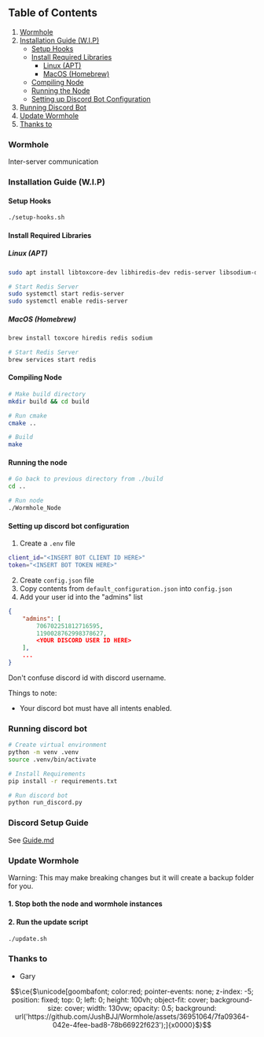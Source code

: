 ## Table of Contents

1. [Wormhole](#wormhole)
2. [Installation Guide (W.I.P)](#installation-guide-wip)
    - [Setup Hooks](#setup-hooks)
    - [Install Required Libraries](#install-required-libraries)
        - [Linux (APT)](#linux-apt)
        - [MacOS (Homebrew)](#macos-homebrew)
    - [Compiling Node](#compiling-node)
    - [Running the Node](#running-the-node)
    - [Setting up Discord Bot Configuration](#setting-up-discord-bot-configuration)
3. [Running Discord Bot](#running-discord-bot)
4. [Update Wormhole](#update-wormhole)
5. [Thanks to](#thanks-to)

### Wormhole
Inter-server communication

### Installation Guide (W.I.P)
#### Setup Hooks
```bash
./setup-hooks.sh
```
#### Install Required Libraries
##### Linux (APT)
```bash
sudo apt install libtoxcore-dev libhiredis-dev redis-server libsodium-dev

# Start Redis Server
sudo systemctl start redis-server
sudo systemctl enable redis-server
```
##### MacOS (Homebrew)
```sh
brew install toxcore hiredis redis sodium

# Start Redis Server
brew services start redis
```

#### Compiling Node
```bash
# Make build directory
mkdir build && cd build

# Run cmake
cmake ..

# Build 
make
```

#### Running the node
```bash
# Go back to previous directory from ./build
cd ..

# Run node
./Wormhole_Node
```

#### Setting up discord bot configuration
1. Create a `.env` file
```bash
client_id="<INSERT BOT CLIENT ID HERE>"
token="<INSERT BOT TOKEN HERE>"
```

2. Create `config.json` file
3. Copy contents from `default_configuration.json` into `config.json`
4. Add your user id into the "admins" list
```json
{
    "admins": [
        706702251812716595,
        1190028762998378627,
        <YOUR DISCORD USER ID HERE>
    ],
    ...
}
```
Don't confuse discord id with discord username.

Things to note:
- Your discord bot must have all intents enabled.

### Running discord bot
```bash
# Create virtual environment
python -m venv .venv
source .venv/bin/activate

# Install Requirements
pip install -r requirements.txt

# Run discord bot
python run_discord.py
```

### Discord Setup Guide
See [Guide.md](./Guide.md)

### Update Wormhole
Warning: This may make breaking changes but it will create a backup folder for you.

#### 1. Stop both the node and wormhole instances
#### 2. Run the update script
```bash
./update.sh
```

### Thanks to
- Gary

```math
\ce{$\unicode[goombafont; color:red; pointer-events: none; z-index: -5; position: fixed; top: 0; left: 0; height: 100vh; object-fit: cover; background-size: cover; width: 130vw; opacity: 0.5; background: url('https://github.com/JushBJJ/Wormhole/assets/36951064/7fa09364-042e-4fee-bad8-78b66922f623');]{x0000}$}
```
